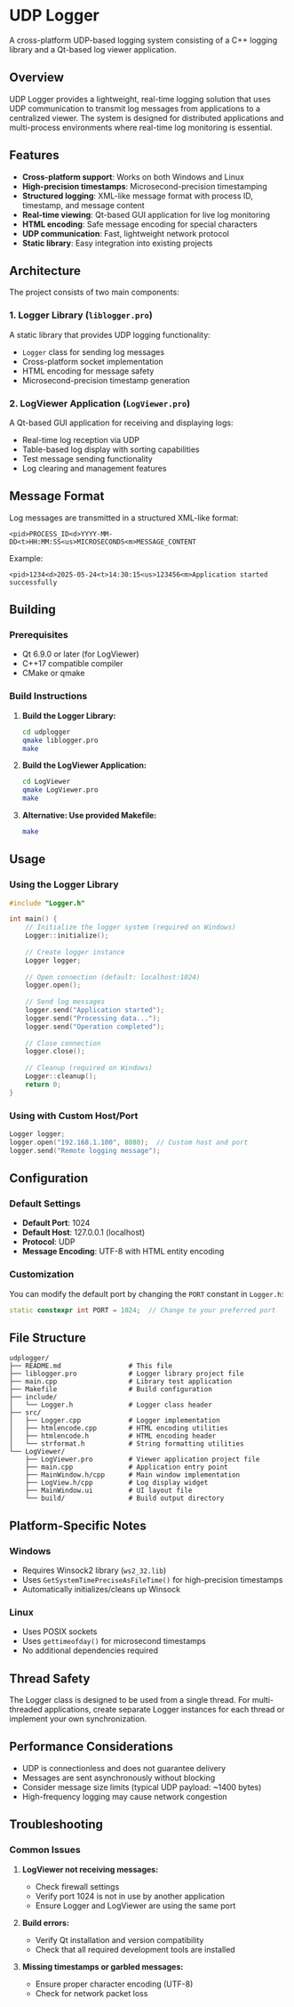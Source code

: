 # UDP Logger

A cross-platform UDP-based logging system consisting of a C++ logging library and a Qt-based log viewer application.

## Overview

UDP Logger provides a lightweight, real-time logging solution that uses UDP communication to transmit log messages from applications to a centralized viewer. The system is designed for distributed applications and multi-process environments where real-time log monitoring is essential.

## Features

- **Cross-platform support**: Works on both Windows and Linux
- **High-precision timestamps**: Microsecond-precision timestamping
- **Structured logging**: XML-like message format with process ID, timestamp, and message content
- **Real-time viewing**: Qt-based GUI application for live log monitoring
- **HTML encoding**: Safe message encoding for special characters
- **UDP communication**: Fast, lightweight network protocol
- **Static library**: Easy integration into existing projects

## Architecture

The project consists of two main components:

### 1. Logger Library (`liblogger.pro`)
A static library that provides UDP logging functionality:
- `Logger` class for sending log messages
- Cross-platform socket implementation
- HTML encoding for message safety
- Microsecond-precision timestamp generation

### 2. LogViewer Application (`LogViewer.pro`)
A Qt-based GUI application for receiving and displaying logs:
- Real-time log reception via UDP
- Table-based log display with sorting capabilities
- Test message sending functionality
- Log clearing and management features

## Message Format

Log messages are transmitted in a structured XML-like format:
```
<pid>PROCESS_ID<d>YYYY-MM-DD<t>HH:MM:SS<us>MICROSECONDS<m>MESSAGE_CONTENT
```

Example:
```
<pid>1234<d>2025-05-24<t>14:30:15<us>123456<m>Application started successfully
```

## Building

### Prerequisites
- Qt 6.9.0 or later (for LogViewer)
- C++17 compatible compiler
- CMake or qmake

### Build Instructions

1. **Build the Logger Library:**
   ```bash
   cd udplogger
   qmake liblogger.pro
   make
   ```

2. **Build the LogViewer Application:**
   ```bash
   cd LogViewer
   qmake LogViewer.pro
   make
   ```

3. **Alternative: Use provided Makefile:**
   ```bash
   make
   ```

## Usage

### Using the Logger Library

```cpp
#include "Logger.h"

int main() {
    // Initialize the logger system (required on Windows)
    Logger::initialize();
    
    // Create logger instance
    Logger logger;
    
    // Open connection (default: localhost:1024)
    logger.open();
    
    // Send log messages
    logger.send("Application started");
    logger.send("Processing data...");
    logger.send("Operation completed");
    
    // Close connection
    logger.close();
    
    // Cleanup (required on Windows)
    Logger::cleanup();
    return 0;
}
```

### Using with Custom Host/Port

```cpp
Logger logger;
logger.open("192.168.1.100", 8080);  // Custom host and port
logger.send("Remote logging message");
```

## Configuration

### Default Settings
- **Default Port**: 1024
- **Default Host**: 127.0.0.1 (localhost)
- **Protocol**: UDP
- **Message Encoding**: UTF-8 with HTML entity encoding

### Customization
You can modify the default port by changing the `PORT` constant in `Logger.h`:
```cpp
static constexpr int PORT = 1024;  // Change to your preferred port
```

## File Structure

```
udplogger/
├── README.md                 # This file
├── liblogger.pro             # Logger library project file
├── main.cpp                  # Library test application
├── Makefile                  # Build configuration
├── include/
│   └── Logger.h              # Logger class header
├── src/
│   ├── Logger.cpp            # Logger implementation
│   ├── htmlencode.cpp        # HTML encoding utilities
│   ├── htmlencode.h          # HTML encoding header
│   └── strformat.h           # String formatting utilities
└── LogViewer/
    ├── LogViewer.pro         # Viewer application project file
    ├── main.cpp              # Application entry point
    ├── MainWindow.h/cpp      # Main window implementation
    ├── LogView.h/cpp         # Log display widget
    ├── MainWindow.ui         # UI layout file
    └── build/                # Build output directory
```

## Platform-Specific Notes

### Windows
- Requires Winsock2 library (`ws2_32.lib`)
- Uses `GetSystemTimePreciseAsFileTime()` for high-precision timestamps
- Automatically initializes/cleans up Winsock

### Linux
- Uses POSIX sockets
- Uses `gettimeofday()` for microsecond timestamps
- No additional dependencies required

## Thread Safety

The Logger class is designed to be used from a single thread. For multi-threaded applications, create separate Logger instances for each thread or implement your own synchronization.

## Performance Considerations

- UDP is connectionless and does not guarantee delivery
- Messages are sent asynchronously without blocking
- Consider message size limits (typical UDP payload: ~1400 bytes)
- High-frequency logging may cause network congestion

## Troubleshooting

### Common Issues

1. **LogViewer not receiving messages:**
   - Check firewall settings
   - Verify port 1024 is not in use by another application
   - Ensure Logger and LogViewer are using the same port

2. **Build errors:**
   - Verify Qt installation and version compatibility
   - Check that all required development tools are installed

3. **Missing timestamps or garbled messages:**
   - Ensure proper character encoding (UTF-8)
   - Check for network packet loss

